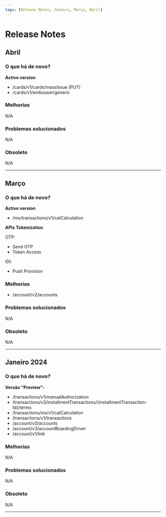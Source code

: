 ```yaml
---
tags: [Release Notes, Janeiro, Março, Abril]
---
```


# Release Notes

## Abril

### O que há de novo?
**Active version**
- /cards/v1/cards/massIssue (PUT)
- /cards/v1/embosser/generic

### Melhorias

N/A

### Problemas solucionados

N/A

### Obsoleto

N/A

---

## Março

### O que há de novo?
**Active version**
- /mx/transactions/v1/catCalculation

**APIs Tokenization**

OTP:
- Send OTP
- Token Access

IDI:
- Push Provision

### Melhorias

- /account/v2/accounts

### Problemas solucionados

N/A

### Obsoleto

N/A

---


## Janeiro 2024

### O que há de novo?

**Versão "Preview":**
- /transactions/v1/manualAuthorization
- /transactions/v3/installmentTransactions/{installmentTransaction-Id}/terms
- /transactions/mx/v1/catCalculation
- /transactions/v1/transactions
- /account/v3/accounts
- /account/v3/accountBoardingDriver
- /account/v1/link

### Melhorias

N/A

### Problemas solucionados

N/A

### Obsoleto

N/A

---
